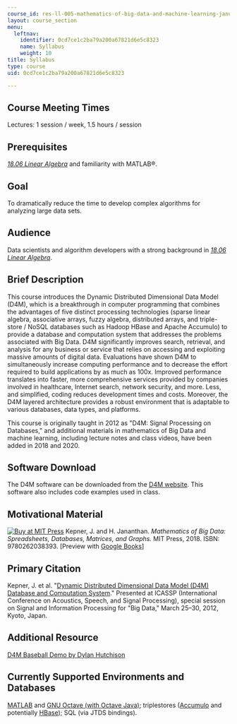 ```yaml
---
course_id: res-ll-005-mathematics-of-big-data-and-machine-learning-january-iap-2020
layout: course_section
menu:
  leftnav:
    identifier: 0cd7ce1c2ba79a200a67821d6e5c8323
    name: Syllabus
    weight: 10
title: Syllabus
type: course
uid: 0cd7ce1c2ba79a200a67821d6e5c8323

---
```


Course Meeting Times
--------------------

Lectures: 1 session / week, 1.5 hours / session

Prerequisites
-------------

[_18.06 Linear Algebra_](/courses/18-06sc-linear-algebra-fall-2011) and familiarity with MATLAB®.

Goal
----

To dramatically reduce the time to develop complex algorithms for analyzing large data sets.

Audience
--------

Data scientists and algorithm developers with a strong background in [_18.06 Linear Algebra_](/courses/18-06sc-linear-algebra-fall-2011).

Brief Description
-----------------

This course introduces the Dynamic Distributed Dimensional Data Model (D4M), which is a breakthrough in computer programming that combines the advantages of five distinct processing technologies (sparse linear algebra, associative arrays, fuzzy algebra, distributed arrays, and triple-store / NoSQL databases such as Hadoop HBase and Apache Accumulo) to provide a database and computation system that addresses the problems associated with Big Data. D4M significantly improves search, retrieval, and analysis for any business or service that relies on accessing and exploiting massive amounts of digital data. Evaluations have shown D4M to simultaneously increase computing performance and to decrease the effort required to build applications by as much as 100x. Improved performance translates into faster, more comprehensive services provided by companies involved in healthcare, Internet search, network security, and more. Less, and simplified, coding reduces development times and costs. Moreover, the D4M layered architecture provides a robust environment that is adaptable to various databases, data types, and platforms.

This course is originally taught in 2012 as "D4M: Signal Processing on Databases," and additional materials in mathematics of Big Data and machine learning, including lecture notes and class videos, have been added in 2018 and 2020.

Software Download
-----------------

The D4M software can be downloaded from the [D4M website](http://d4m.mit.edu/). This software also includes code examples used in class.

Motivational Material
---------------------

[![Buy at MIT Press](/images/mp_logo.gif)](https://mitpress.mit.edu/9780262038393) Kepner, J. and H. Jananthan. _Mathematics of Big Data: Spreadsheets, Databases, Matrices, and Graphs._ MIT Press, 2018. ISBN: 9780262038393. \[Preview with [Google Books](https://books.google.com/books?id=4vBoDwAAQBAJ&printsec=frontcover&source=gbs_ge_summary_r&cad=0#v=onepage&q&f=false)\]

Primary Citation
----------------

Kepner, J. et al. "[Dynamic Distributed Dimensional Data Model (D4M) Database and Computation System](http://dx.doi.org/10.1109/ICASSP.2012.6289129)." Presented at ICASSP (International Conference on Acoustics, Speech, and Signal Processing), special session on Signal and Information Processing for "Big Data," March 25–30, 2012, Kyoto, Japan.

Additional Resource
-------------------

[D4M Baseball Demo by Dylan Hutchison](https://github.com/denine99/d4mBB)

Currently Supported Environments and Databases
----------------------------------------------

[MATLAB](http://www.mathworks.com/) and [GNU Octave (with Octave Java)](http://www.gnu.org/software/octave/); triplestores ([Accumulo](http://accumulo.apache.org/) and potentially [HBase](http://hbase.apache.org/)); SQL (via JTDS bindings).